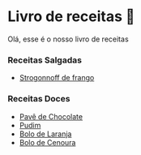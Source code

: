 # Livro de receitas :cookie:

Olá, esse é o nosso livro de receitas

### Receitas Salgadas

- <a href="receitas/strogonoff.md">Strogonnoff de frango</a>



### Receitas Doces 

- [Pavê de Chocolate]()
- [Pudim]()
- [Bolo de Laranja]() 
- [Bolo de Cenoura]()